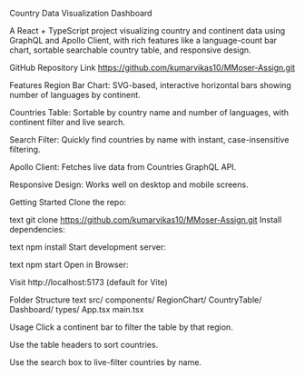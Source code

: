Country Data Visualization Dashboard

A React + TypeScript project visualizing country and continent data using GraphQL and Apollo Client, with rich features like a language-count bar chart, sortable searchable country table, and responsive design.

GitHub Repository Link
https://github.com/kumarvikas10/MMoser-Assign.git

Features
Region Bar Chart: SVG-based, interactive horizontal bars showing number of languages by continent.

Countries Table: Sortable by country name and number of languages, with continent filter and live search.

Search Filter: Quickly find countries by name with instant, case-insensitive filtering.

Apollo Client: Fetches live data from Countries GraphQL API.

Responsive Design: Works well on desktop and mobile screens.

Getting Started
Clone the repo:

text
git clone https://github.com/kumarvikas10/MMoser-Assign.git
Install dependencies:

text
npm install
Start development server:

text
npm start
Open in Browser:

Visit http://localhost:5173 (default for Vite)

Folder Structure
text
src/
  components/
    RegionChart/
    CountryTable/
    Dashboard/
  types/
  App.tsx
  main.tsx
  
Usage
Click a continent bar to filter the table by that region.

Use the table headers to sort countries.

Use the search box to live-filter countries by name.

